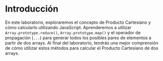 # Introducción

En este laboratorio, exploraremos el concepto de Producto Cartesiano y cómo calcularlo utilizando JavaScript. Aprenderemos a utilizar `Array.prototype.reduce()`, `Array.prototype.map()` y el operador de propagación (`...`) para generar todos los posibles pares de elementos a partir de dos arrays. Al final del laboratorio, tendrás una mejor comprensión de cómo utilizar estos métodos para calcular el Producto Cartesiano de dos arrays.
